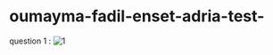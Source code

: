 # oumayma-fadil-enset-adria-test-
question 1 : 
![1](https://github.com/Fadil-Oumayma/oumayma-fadil-enset-adria-test/assets/94223365/3777be32-8bc9-4259-8df7-e62f724bed5c)


